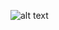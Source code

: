 ![alt text]([https://raw.githubusercontent.com/prostate/prostate/yip.png](https://github.com/prostate/prostate/blob/main/yip.png?raw=true)https://github.com/prostate/prostate/blob/main/yip.png?raw=true)
